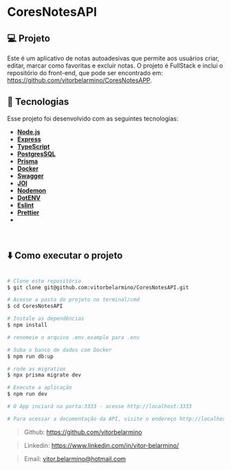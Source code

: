 # CoresNotesAPI

## 💻 Projeto
  Este é um aplicativo de notas autoadesivas que permite aos usuários criar, editar, marcar como favoritas e excluir notas. O projeto é FullStack e inclui o repositório do front-end, que pode ser encontrado em: https://github.com/vitorbelarmino/CoresNotesAPP.
</br>

## 🚀 Tecnologias

Esse projeto foi desenvolvido com as seguintes tecnologias:

-  **[Node.js](https://nodejs.org/en/)**
-  **[Express](https://expressjs.com/)**
-  **[TypeScript](https://www.typescriptlang.org/)**
-  **[PostgresSQL](https://www.postgresql.org/)**
-  **[Prisma](https://www.prisma.io/)**
-  **[Docker](https://www.docker.com/)**
-  **[Swagger](https://swagger.io/)**
-  **[JOI](https://joi.dev/)**
-  **[Nodemon](https://nodemon.io/)**
-  **[DotENV](https://github.com/motdotla/dotenv)**
-  **[Eslint](https://eslint.org/)**
-  **[Prettier](https://prettier.io/)**
-  
</br>

## ⬇️ Como executar o projeto

```bash

# Clone este repositório
$ git clone git@github.com:vitorbelarmino/CoresNotesAPI.git

# Acesse a pasta do projeto no terminal/cmd
$ cd CoresNotesAPI

# Instale as dependências
$ npm install

# renomeie o arquivo .env.example para .env

# Suba o banco de dados com Docker
$ npm run db:up

# rode as migration
$ npx prisma migrate dev

# Execute a aplicação
$ npm run dev

# O App inciará na porta:3333 - acesse http://localhost:3333

# Para acessar a documentação da API, visite o endereço http://localhost:3333/api-docs/
```

> Github: https://github.com/vitorbelarmino

> Linkedin: https://www.linkedin.com/in/vitor-belarmino/

> Email: vitor.belarmino@hotmail.com
